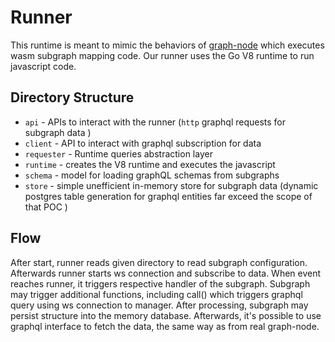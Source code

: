 # Runner

This runtime is meant to mimic the behaviors of [graph-node](https://github.com/graphprotocol/graph-node) which executes wasm subgraph mapping code.
Our runner uses the Go V8 runtime to run javascript code.

## Directory Structure

- `api` - APIs to interact with the runner (`http` graphql requests for subgraph data )
- `client` - API to interact with graphql subscription for data
- `requester` - Runtime queries abstraction layer
- `runtime` - creates the V8 runtime and executes the javascript
- `schema` - model for loading graphQL schemas from subgraphs
- `store` - simple unefficient in-memory store for subgraph data (dynamic postgres table generation for graphql entities far exceed the scope of that POC )

## Flow

After start, runner reads given directory to read subgraph configuration.
Afterwards runner starts ws connection and subscribe to data.
When event reaches runner, it triggers respective handler of the subgraph.
Subgraph may trigger additional functions, including call() which triggers graphql query using ws connection to manager.
After processing, subgraph may persist structure into the memory database.
Afterwards, it's possible to use graphql interface to fetch the data, the same way as from real graph-node.
